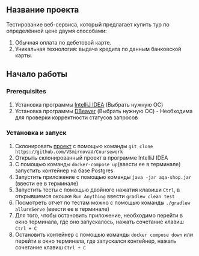 ## **Название проекта**
Тестирование веб-сервиса, который предлагает купить тур по определённой цене двумя способами:

1. Обычная оплата по дебетовой карте.
2. Уникальная технология: выдача кредита по данным банковской карты.

## **Начало работы**
### **Prerequisites**
1. Установка программы [IntelliJ IDEA](https://www.jetbrains.com/ru-ru/idea/download/?section=windows) (Выбрать нужную ОС)
2. Установка программы [DBeaver](https://dbeaver.io/download/) (Выбрать нужную ОС) - Необходима для проверки корректности статусов запросов

### **Установка и запуск**
1. Склонировать [проект](https://github.com/VSmirnovaV/Coursework) с помощью команды `git clone https://github.com/VSmirnovaV/Coursework`
2. Открыть склонированный проект в программе IntelliJ IDEA
3. С помощью команды `docker-compose up`(ввести ее в терминале) запустить контейнер на базе Postgres
4. Запустить приложение с помощью команды `java -jar aqa-shop.jar` (ввести ее в терминале)
5. Запустить тесты с помощью двойного нажатия клавиши `Ctrl`, в открывшемся окошке `Run Anything` ввести `gradlew clean test`
6. Посмотреть отчет по тестам можно с помощью команды `./gradlew allureServe` (ввести ее в терминале)
7. Для того, чтобы остановить приложение, необходимо перейти в окно терминала, где оно запускалось, нажать сочетание клавиш `Ctrl + C`
8. Остановить контейнер с помощью команды `docker compose down` или перейти в окно терминала, где запускался контейнер, нажать сочетание клавиш `Ctrl + C`
